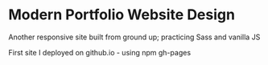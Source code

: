 # Modern Portfolio Website Design
Another responsive site built from ground up; practicing Sass and vanilla JS

First site I deployed on github.io - using npm gh-pages
